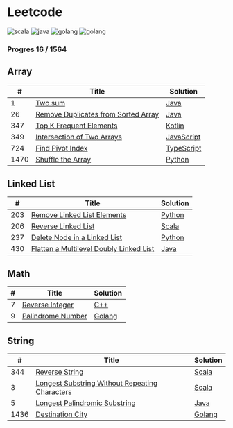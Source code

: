 # Leetcode

![scala](https://img.shields.io/badge/lang-scala-red.svg)
![java](https://img.shields.io/badge/lang-java-lightgrey.svg)
![golang](https://img.shields.io/badge/lang-golang-blue.svg)
![golang](https://img.shields.io/badge/lang-python-blue.svg)

### Progres  16 / 1564

## Array
|  #  | Title | Solution |
| --- | ----- | -------- |
|1| [Two sum](https://leetcode.com/problems/two-sum/description/) | [Java](./array/TwoSum.java) |
|26| [Remove Duplicates from Sorted Array](https://leetcode.com/problems/remove-duplicates-from-sorted-array/description/) | [Java](./array/RemoveDuplicatesFromSortedArray.go) |
|347| [Top K Frequent Elements](https://leetcode.com/problems/top-k-frequent-elements/) | [Kotlin](./array/TopKFrequentElements.kt) |
|349| [Intersection of Two Arrays](https://leetcode.com/problems/intersection-of-two-arrays/) | [JavaScript](./array/IntersectionOfTwoArrays.js) |
|724| [Find Pivot Index](https://leetcode.com/problems/find-pivot-index/) | [TypeScript](./array/FindPivotIndex.ts) |
|1470| [Shuffle the Array](https://leetcode.com/problems/shuffle-the-array/) | [Python](./array/ShuffleArray.py) |

## Linked List
|  #  | Title | Solution |
| --- | ----- | -------- |
|203| [Remove Linked List Elements](https://leetcode.com/problems/remove-linked-list-elements/description/) | [Python](./linkedList/RemoveLinkedListElements.py) |
|206| [Reverse Linked List](https://leetcode.com/problems/reverse-linked-list/description/) | [Scala](./linkedList/ReverseLinkedList.scala) |
|237| [Delete Node in a Linked List](https://leetcode.com/problems/delete-node-in-a-linked-list/description/) | [Python](./linkedList/DeleteNodeInLinkedList.py) |
|430| [Flatten a Multilevel Doubly Linked List](https://leetcode.com/problems/flatten-a-multilevel-doubly-linked-list/) | [Java](./linkedList/FlattenMultilevelDoublyLinkedList.java) |

## Math
|  #  | Title | Solution |
| --- | ----- | -------- |
|7| [Reverse Integer](https://leetcode.com/problems/reverse-integer/) | [C++](./math/reverse_integer.cpp) |
|9| [Palindrome Number](https://leetcode.com/problems/palindrome-number/description/) | [Golang](./math/PalindromeNumber.go) |

## String
|  #  | Title | Solution |
| --- | ----- | -------- |
|344| [Reverse String](https://leetcode.com/problems/reverse-string/description/) | [Scala](./string/ReverseString.scala) |
|3| [Longest Substring Without Repeating Characters](https://leetcode.com/problems/longest-substring-without-repeating-characters/) | [Scala](./string/LongestSubstringWithoutRepeatingCharacters.scala) |
|5| [Longest Palindromic Substring](https://leetcode.com/problems/longest-palindromic-substring/) | [Java](./string/LongestPalindromicSubstring.java) |
|1436| [Destination City](https://leetcode.com/problems/destination-city/) | [Golang](./string/DestinationCity.go) |


